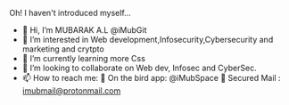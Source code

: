 Oh! I haven't introduced myself...
- 👋 Hi, I’m MUBARAK A.L @iMubGit
- 👀 I’m interested in Web development,Infosecurity,Cybersecurity and marketing and crytpto
- 🌱 I’m currently learning more Css 
- 💞️ I’m looking to collaborate on Web dev, Infosec and CyberSec.
- 📫 How to reach me: 
                   🌱 On the bird app:    @iMubSpace
                   🌱 Secured Mail   :    imubmail@protonmail.com

<!---
iMubGit/iMubGit is a ✨ special ✨ repository because its `README.md` (this file) appears on your GitHub profile.
You can click the Preview link to take a look at your changes.
--->
